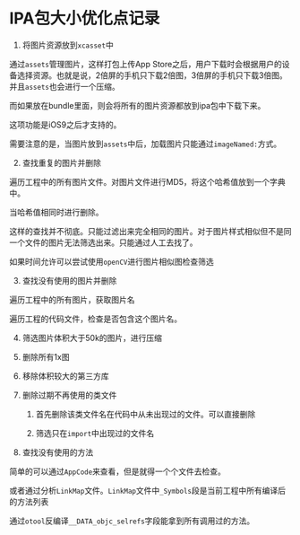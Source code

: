 # IPA包大小优化点记录

1. 将图片资源放到`xcasset`中

通过`assets`管理图片，这样打包上传App Store之后，用户下载时会根据用户的设备选择资源。也就是说，2倍屏的手机只下载2倍图，3倍屏的手机只下载3倍图。并且`assets`也会进行一个压缩。

而如果放在bundle里面，则会将所有的图片资源都放到ipa包中下载下来。

这项功能是iOS9之后才支持的。

需要注意的是，当图片放到`assets`中后，加载图片只能通过`imageNamed:`方式。

2. 查找重复的图片并删除

遍历工程中的所有图片文件。对图片文件进行MD5，将这个哈希值放到一个字典中。

当哈希值相同时进行删除。

这样的查找并不彻底。只能过滤出来完全相同的图片。对于图片样式相似但不是同一个文件的图片无法筛选出来。只能通过人工去找了。

如果时间允许可以尝试使用`openCV`进行图片相似图检查筛选

3. 查找没有使用的图片并删除

遍历工程中的所有图片，获取图片名

遍历工程的代码文件，检查是否包含这个图片名。

4. 筛选图片体积大于50k的图片，进行压缩

5. 删除所有1x图

6. 移除体积较大的第三方库

7. 删除过期不再使用的类文件

    1. 首先删除该类文件名在代码中从未出现过的文件。可以直接删除

    2. 筛选只在`import`中出现过的文件名

8. 查找没有使用的方法

简单的可以通过`AppCode`来查看，但是就得一个个文件去检查。

或者通过分析`LinkMap`文件。`LinkMap`文件中`_Symbols`段是当前工程中所有编译后的方法列表

通过`otool`反编译`__DATA_objc_selrefs`字段能拿到所有调用过的方法。